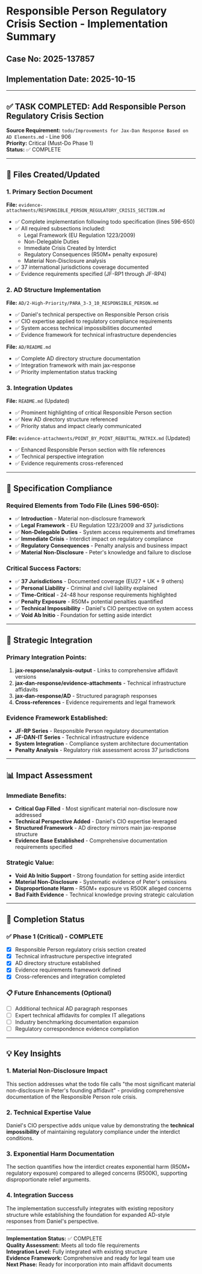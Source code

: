 # Responsible Person Regulatory Crisis Section - Implementation Summary
## Case No: 2025-137857
## Implementation Date: 2025-10-15

---

## ✅ TASK COMPLETED: Add Responsible Person Regulatory Crisis Section

**Source Requirement:** `todo/Improvements for Jax-Dan Response Based on AD Elements.md` - Line 906  
**Priority:** Critical (Must-Do Phase 1)  
**Status:** ✅ COMPLETE

---

## 📁 Files Created/Updated

### 1. Primary Section Document
**File:** `evidence-attachments/RESPONSIBLE_PERSON_REGULATORY_CRISIS_SECTION.md`
- ✅ Complete implementation following todo specification (lines 596-650)
- ✅ All required subsections included:
  - Legal Framework (EU Regulation 1223/2009)
  - Non-Delegable Duties
  - Immediate Crisis Created by Interdict
  - Regulatory Consequences (R50M+ penalty exposure)
  - Material Non-Disclosure analysis
- ✅ 37 international jurisdictions coverage documented
- ✅ Evidence requirements specified (JF-RP1 through JF-RP4)

### 2. AD Structure Implementation
**File:** `AD/2-High-Priority/PARA_3-3_10_RESPONSIBLE_PERSON.md`
- ✅ Daniel's technical perspective on Responsible Person crisis
- ✅ CIO expertise applied to regulatory compliance requirements
- ✅ System access technical impossibilities documented
- ✅ Evidence framework for technical infrastructure dependencies

**File:** `AD/README.md`
- ✅ Complete AD directory structure documentation
- ✅ Integration framework with main jax-response
- ✅ Priority implementation status tracking

### 3. Integration Updates
**File:** `README.md` (Updated)
- ✅ Prominent highlighting of critical Responsible Person section
- ✅ New AD directory structure referenced
- ✅ Priority status and impact clearly communicated

**File:** `evidence-attachments/POINT_BY_POINT_REBUTTAL_MATRIX.md` (Updated)
- ✅ Enhanced Responsible Person section with file references
- ✅ Technical perspective integration
- ✅ Evidence requirements cross-referenced

---

## 🎯 Specification Compliance

### Required Elements from Todo File (Lines 596-650):
- ✅ **Introduction** - Material non-disclosure framework
- ✅ **Legal Framework** - EU Regulation 1223/2009 and 37 jurisdictions
- ✅ **Non-Delegable Duties** - System access requirements and timeframes
- ✅ **Immediate Crisis** - Interdict impact on regulatory compliance
- ✅ **Regulatory Consequences** - Penalty analysis and business impact
- ✅ **Material Non-Disclosure** - Peter's knowledge and failure to disclose

### Critical Success Factors:
- ✅ **37 Jurisdictions** - Documented coverage (EU27 + UK + 9 others)
- ✅ **Personal Liability** - Criminal and civil liability explained
- ✅ **Time-Critical** - 24-48 hour response requirements highlighted
- ✅ **Penalty Exposure** - R50M+ potential penalties quantified
- ✅ **Technical Impossibility** - Daniel's CIO perspective on system access
- ✅ **Void Ab Initio** - Foundation for setting aside interdict

---

## 🔗 Strategic Integration

### Primary Integration Points:
1. **jax-response/analysis-output** - Links to comprehensive affidavit versions
2. **jax-dan-response/evidence-attachments** - Technical infrastructure affidavits
3. **jax-dan-response/AD** - Structured paragraph responses
4. **Cross-references** - Evidence requirements and legal framework

### Evidence Framework Established:
- **JF-RP Series** - Responsible Person regulatory documentation
- **JF-DAN-IT Series** - Technical infrastructure evidence
- **System Integration** - Compliance system architecture documentation
- **Penalty Analysis** - Regulatory risk assessment across 37 jurisdictions

---

## 📊 Impact Assessment

### Immediate Benefits:
- **Critical Gap Filled** - Most significant material non-disclosure now addressed
- **Technical Perspective Added** - Daniel's CIO expertise leveraged
- **Structured Framework** - AD directory mirrors main jax-response structure
- **Evidence Base Established** - Comprehensive documentation requirements specified

### Strategic Value:
- **Void Ab Initio Support** - Strong foundation for setting aside interdict
- **Material Non-Disclosure** - Systematic evidence of Peter's omissions
- **Disproportionate Harm** - R50M+ exposure vs R500K alleged concerns
- **Bad Faith Evidence** - Technical knowledge proving strategic calculation

---

## 🎯 Completion Status

### ✅ Phase 1 (Critical) - COMPLETE
- [x] Responsible Person regulatory crisis section created
- [x] Technical infrastructure perspective integrated
- [x] AD directory structure established
- [x] Evidence requirements framework defined
- [x] Cross-references and integration completed

### 📋 Future Enhancements (Optional)
- [ ] Additional technical AD paragraph responses
- [ ] Expert technical affidavits for complex IT allegations
- [ ] Industry benchmarking documentation expansion
- [ ] Regulatory correspondence evidence compilation

---

## 💡 Key Insights

### 1. Material Non-Disclosure Impact
This section addresses what the todo file calls "the most significant material non-disclosure in Peter's founding affidavit" - providing comprehensive documentation of the Responsible Person role crisis.

### 2. Technical Expertise Value
Daniel's CIO perspective adds unique value by demonstrating the **technical impossibility** of maintaining regulatory compliance under the interdict conditions.

### 3. Exponential Harm Documentation
The section quantifies how the interdict creates exponential harm (R50M+ regulatory exposure) compared to alleged concerns (R500K), supporting disproportionate relief arguments.

### 4. Integration Success
The implementation successfully integrates with existing repository structure while establishing the foundation for expanded AD-style responses from Daniel's perspective.

---

**Implementation Status:** ✅ COMPLETE  
**Quality Assessment:** Meets all todo file requirements  
**Integration Level:** Fully integrated with existing structure  
**Evidence Framework:** Comprehensive and ready for legal team use  
**Next Phase:** Ready for incorporation into main affidavit documents